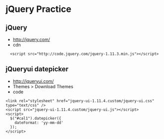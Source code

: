 # jQuery Practice

## jQuery
- http://jquery.com/
- cdn

`  <script src="http://code.jquery.com/jquery-1.11.3.min.js"></script>`

## jQueryui datepicker
- http://jqueryui.com/
 - Themes > Download Themes
- code

```
<link rel="stylesheet" href="jquery-ui-1.11.4.custom/jquery-ui.css" type="text/css" />
<script src="jquery-ui-1.11.4.custom/jquery-ui.js"></script>
<script>
  $("#cal1").datepicker({
    dateFormat: 'yy-mm-dd'
  });
</script>
```
